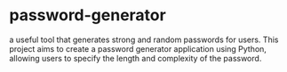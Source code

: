 # password-generator
a useful tool that generates strong and  random passwords for users. This project aims to create a password generator application using Python, allowing users to  specify the length and complexity of the password.
